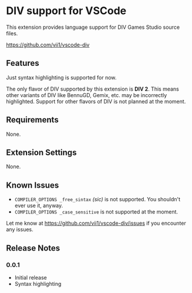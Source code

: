 # DIV support for VSCode

This extension provides language support for DIV Games Studio source files.

https://github.com/vii1/vscode-div

## Features

Just syntax highlighting is supported for now.

The only flavor of DIV supported by this extension is **DIV 2**. This means other variants of DIV like BennuGD, Gemix, etc. may be incorrectly highlighted. Support for other flavors of DIV is not planned at the moment.

## Requirements

None.

## Extension Settings

None.

## Known Issues

 * `COMPILER_OPTIONS _free_sintax` _(sic)_ is not supported. You shouldn't ever use it, anyway.
 * `COMPILER_OPTIONS _case_sensitive` is not supported at the moment.

Let me know at https://github.com/vii1/vscode-div/issues if you encounter any issues.

## Release Notes

### 0.0.1

- Initial release
- Syntax highlighting
